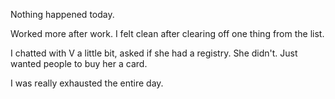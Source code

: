 Nothing happened today.

Worked more after work. I felt clean after clearing off one thing from the list.

I chatted with V a little bit, asked if she had a registry. She didn't. Just wanted people to buy her a card.

I was really exhausted the entire day.
